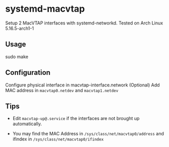 # systemd-macvtap
Setup 2 MacVTAP interfaces with systemd-networkd. Tested on Arch Linux 5.16.5-arch1-1

## Usage
sudo make

## Configuration
Configure physical interface in macvtap-interface.network
(Optional) Add MAC address in `macvtap0.netdev` and `macvtap1.netdev`

## Tips
- Edit `macvtap-up@.service` if the interfaces are not brought up automatically.

- You may find the MAC Address in `/sys/class/net/macvtap0/address` and ifindex in `/sys/class/net/macvtap0/ifindex`
